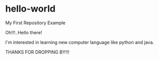 # hello-world

My First Repository Example

Oh!!!..Hello there!

I'm interested in learning new computer language like python and java.

THANKS FOR DROPPING BY!!!
